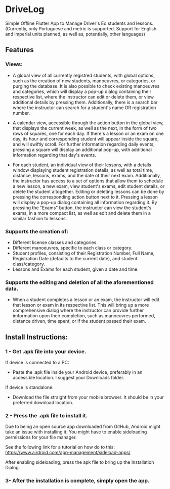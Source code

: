 # DriveLog
Simple Offline Flutter App to Manage Driver's Ed students and lessons.
(Currently, only Portuguese and metric is supported. Support for English and imperial units planned, as well as, potentially, other languages)

## Features

### Views:
- A global view of all currently registred students, with global options, such as the creation of new students, manoeuvres, or categories, or purging the database. It is also possible to check existing manoeuvres and categories, which will display a pop-up dialog containing their respective list, where the instructor can edit or delete them, or view additional details by pressing them. Additionally, there is a search bar where the instructor can search for a student's name OR registration number.

- A calendar view, accessible through the action button in the global view, that displays the current week, as well as the next, in the form of two rows of squares, one for each day. If there's a lesson or an exam on one day, its hour and corresponding student will appear inside the square, and will swiftly scroll. For further information regarding daily events, pressing a square will display an additional pop-up, with additional information regarding that day's events.

- For each student, an individual view of their lessons, with a details window displaying student registration details, as well as total time, distance, lessons, exams, and the date of their next exam. Additionally, the instructor has access to a set of options that allow them to schedule a new lesson, a new exam, view student's exams, edit student details, or delete the student altogether. Editing or deleting lessons can be done by pressing the corresponding action button next to it. Pressing a lesson will display a pop-up dialog containing all information regarding it. By pressing the "Exams" button, the instructor can view the student's exams, in a more compact list, as well as edit and delete them in a similar fashion to lessons.

### Supports the creation of:
- Different license classes and categories.
- Different manoeuvres, specific to each class or category.
- Student profiles, consisting of their Registration Number, Full Name, Registration Date (defaults to the current date), and student class/category.
- Lessons and Exams for each student, given a date and time.

### Supports the editing and deletion of all the aforementioned data.
- When a student completes a lesson or an exam, the instructor will edit that lesson or exam in its respective list. This will bring up a more comprehensive dialog where the instructor can provide further imformation upon their completion, such as manoeuvres performed, distance driven, time spent, or if the student passed their exam.

## Install Instructions:


### 1 - Get .apk file into your device.

If device is connected to a PC:
- Paste the .apk file inside your Android device, preferably in an accessible location. I suggest your Downloads folder.

If device is standalone:
- Download the file straight from your mobile browser. It should be in your preferred download location.

### 2 - Press the .apk file to install it.
Due to being an open source app downloaded from GitHub, Android might take an issue with installing it. You might have to enable sideloading permissions for your file manager.

See the following link for a tutorial on how do to this:
https://www.airdroid.com/app-management/sideload-apps/

After enabling sideloading, press the apk file to bring up the Installation Dialog.

### 3- After the installation is complete, simply open the app.
